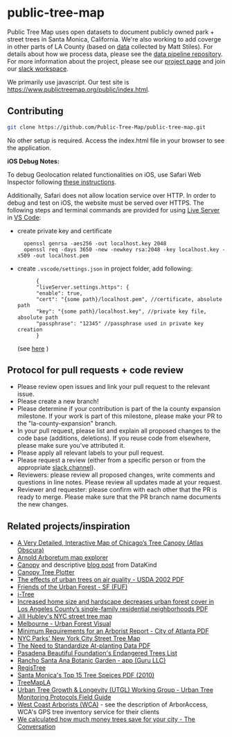 # public-tree-map

Public Tree Map uses open datasets to document publicly owned park + street trees in Santa Monica, California. We're also working to add coverge in other parts of LA County (based on [data](https://github.com/stiles/data/tree/master/los-angeles-street-trees) collected by Matt Stiles). For details about how we process data, please see the [data pipeline repository](https://github.com/Public-Tree-Map/public-tree-map-data-pipeline). For more information about the project, please see our [project page](https://public-tree-map.github.io/) and join our [slack workspace](https://join.slack.com/t/publictreemap/shared_invite/zt-dzhrivk4-m8gaZ3wrZBE_leo_oeepPw). 

We primarily use javascript.
Our test site is https://www.publictreemap.org/public/index.html.

## Contributing
```bash
git clone https://github.com/Public-Tree-Map/public-tree-map.git
```
No other setup is required. Access the index.html file in your browser to see the application. 

**iOS Debug Notes:**

To debug Geolocation related functionalities on iOS, use Safari Web Inspector following [these instructions](https://medium.com/better-programming/debugging-your-iphone-mobile-web-app-using-safari-development-tools-71240657c487).

Additionally, Safari does not allow location service over HTTP. In order to debug and test on iOS, the website must be served over HTTPS. The following steps and terminal commands are provided for using [Live Server](https://marketplace.visualstudio.com/items?itemName=ritwickdey.LiveServer) in [VS Code](https://code.visualstudio.com/):

- create private key and certificate

        openssl genrsa -aes256 -out localhost.key 2048   
        openssl req -days 3650 -new -newkey rsa:2048 -key localhost.key -x509 -out localhost.pem
        

- create `.vscode/settings.json` in project folder, add following:

            {
            "liveServer.settings.https": {
            "enable": true,
            "cert": "{some path}/localhost.pem", //certificate, absolute path
            "key": "{some path}/localhost.key", //private key file, absolute path
            "passphrase": "12345" //passphrase used in private key creation
            }
    (see [here](https://github.com/ritwickdey/vscode-live-server/blob/master/docs/settings.md) )


## Protocol for pull requests + code review

- Please review open issues and link your pull request to the relevant issue. 
- Please create a new branch!
- Please determine if your contribution is part of the la county expansion milestone. If your work is part of this milestone, please make your PR to the "la-county-expansion" branch.
- In your pull request, please list and explain all proposed changes to the code base (additions, deletions). If you reuse code from elsewhere, please make sure you've attributed it.
- Please apply all relevant labels to your pull request.
- Please request a review (either from a specific person or from the appropriate [slack channel](https://join.slack.com/t/publictreemap/shared_invite/zt-dzhrivk4-m8gaZ3wrZBE_leo_oeepPw)).
- Reviewers: please review all proposed changes, write comments and questions in line notes. Please review all updates made at your request.
- Reviewer and requester: please confirm with each other that the PR is ready to merge. Please make sure that the PR branch name documents the new changes.

## Related projects/inspiration
- [A Very Detailed, Interactive Map of Chicago’s Tree Canopy (Atlas Obscura)](https://www.atlasobscura.com/articles/chicago-tree-canopy-map-2017)
- [Arnold Arboretum map explorer](https://arboretum.harvard.edu/explorer/?utm_source=topnav&utm_medium=nav&utm_campaign=top-menu-map)
- [Canopy](https://github.com/seeread/canopy) and descriptive [blog post](http://www.datakind.org/projects/out-on-a-limb-for-data) from DataKind
- [Canopy Tree Plotter](https://pg-cloud.com/Canopy)
- [The effects of urban trees on air quality - USDA 2002 PDF](https://www.nrs.fs.fed.us/units/urban/local-resources/downloads/Tree_Air_Qual.pdf)
- [Friends of the Urban Forest - SF (FUF)](https://www.fuf.net/)
- [i-Tree](https://www.itreetools.org/)
- [Increased home size and hardscape decreases urban forest cover in Los Angeles County’s single-family residential neighborhoods PDF](http://johnwilson.usc.edu/wp-content/uploads/2018/03/Increased-home-size-and-hardscape-decreases-urban-forest-cover-in-Los-Angeles-Countys-single-family-residential-neighborhoods.pdf)
- [Jill Hubley's NYC street tree map](https://github.com/jhubley/street-trees)
- [Melbourne - Urban Forest Visual](http://melbourneurbanforestvisual.com.au/)
- [Minimum Requirements for an Arborist Report - City of Atlanta PDF](https://www.atlantaga.gov/home/showdocument?id=20151)
- [NYC Parks' New York City Street Tree Map](https://tree-map.nycgovparks.org/)
- [The Need to Standardize At-planting Data PDF](https://urbanforestry.indiana.edu/doc/publications/2015-need-to-standardize.pdf)
- [Pasadena Beautiful Foundation's Endangered Trees List](http://www.pasadenabeautiful.org/green-links/endangered-trees-list/)
- [Rancho Santa Ana Botanic Garden - app (Guru LLC)](https://itunes.apple.com/us/app/rancho-santa-ana-botanic-garde/id1389785599?mt=8)
- [RegisTree](http://www.vision.caltech.edu/registree/)
- [Santa Monica's Top 15 Tree Speices PDF (2010)](http://csmgisweb.smgov.net/docs/mapcatalog/trees.pdf)
- [TreeMapLA](https://www.opentreemap.org/latreemap/map/)
- [Urban Tree Growth & Longevity (UTGL) Working Group - Urban Tree Monitoring Protocols Field Guide](http://www.urbantreegrowth.org/field-guide.html)
- [West Coast Arborists (WCA)](https://westcoastarborists.com/services) - see the description of ArborAccess, WCA's GPS tree inventory service for their clients
- [We calculated how much money trees save for your city - The Conversation](http://theconversation.com/we-calculated-how-much-money-trees-save-for-your-city-95198)
